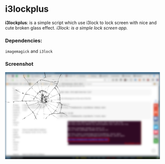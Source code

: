 # i3lockplus
**i3lockplus**: is a simple script which use i3lock to lock screen with nice and cute broken glass effect.
*i3lock: is a simple lock screen app.*

### Dependencies:
`imagemagick` and `i3lock`

### Screenshot
![alt scrsht](https://raw.githubusercontent.com/vahit/i3lockplus/master/screenshot.png "screenshot")